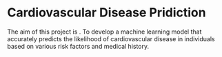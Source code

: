# Cardiovascular Disease Pridiction
The aim of this project is . To develop a machine learning model that accurately predicts the likelihood of cardiovascular disease in individuals based on various risk factors and medical history.
